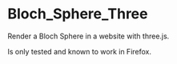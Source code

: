 # Bloch_Sphere_Three
Render a Bloch Sphere in a website with three.js.

Is only tested and known to work in Firefox.
